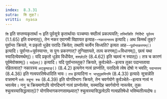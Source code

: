 ```yaml
---
index:  8.3.31
sutra:  शि तुक्?।
vritti:  nyasa
---
```


`शि` इति सप्तम्यकृतार्था `नः` इति पूर्वसूत्रे कृतार्थायाः पञ्चम्याः षष्ठीत्वं प्रकल्पयति; `तस्मिन्निति निर्दिष्टे पूर्वस्य` (1.1.65) इति वचनात्(), तेन नकर एवागमी विज्ञायत इत्याह--`नकारान्तस्य` इत्यादि। 
अथ किमर्थं तुक्? पूर्वान्तः क्रियते, न प्रकृतो धुडेव परादिः क्रियेत; तथापि चर्त्वेन सिध्यति? इत्यत आह--`पूर्वान्तकरणम्()` इत्यादि। पूर्वान्तः=पूर्वस्यान्तः, स पुनः प्रकरणात्? तुग्विज्ञायते, तल्प करणम्()=विधानम्(), छत्वं यथा स्यादित्येवमर्थम्()। यदि प्रकृतो धुडेव विधीयेत, `शश्छोऽटि` (8.4.62) इति च्छत्वं न स्यात्()। तत्र च कारणं पूर्वमेवोक्तम्()। `यद्येवम्()` इत्यादि। यदि पूर्वान्तस्तुक्? क्रियते, कुर्वञ्चेते--इत्यत्र तुका पदान्तताया रहितत्वात्? नकारस्य `अट्कुष्वाङ्()` (8.4.2) इत्यनेन णत्वं प्राप्नोति, परादित्वे त्वेष दोषो न भवति; `पदान्तस्य` (8.4.36) इति णत्वपरतिषेधादिति भावः। `तत्र` इत्यादिना `न भाभूपूकमिगमि` (8.4.33) इत्यादेः सूत्रान्नेति वत्र्तमाने `स्तोः श्चुना श्चः` (8.4.39) इति योगविभागः क्रियते, तेन चवर्गयोगे कुर्वञ्चेते--इत्यत्र णत्वं न भवत्येव। ननु च क्रियमाणेऽपि योगदिभागे णत्वं प्राप्नोत्येव, यस्मादिह चवर्गयोगो नास्त्येव, तुकः श्चुत्वस्यासिद्धत्वात्()? योगविभागकरणसामथ्र्यात्? श्चुत्वस्यासिद्धत्वेऽपि णत्वप्रतिषेधो भविष्यतीत्यदोषः॥

